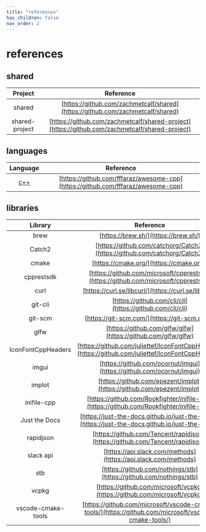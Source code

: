 ```yaml
---
title: "references"
has_children: false
nav_order: 2
---
```


# references

## shared

| **Project** | **Reference** |
| :----------------: | :----------------: |
| shared | [https://github.com/zachmetcalf/shared](https://github.com/zachmetcalf/shared) |
| shared-project | [https://github.com/zachmetcalf/shared-project](https://github.com/zachmetcalf/shared-project) |

## languages

| **Language** | **Reference** |
| :----------------: | :----------------: |
| [c++](https://cplusplus.com/doc/) | [https://github.com/fffaraz/awesome-cpp](https://github.com/fffaraz/awesome-cpp) |

## libraries

| **Library** | **Reference** |
| :----------------: | :----------------: |
| brew | [https://brew.sh/](https://brew.sh/) |
| Catch2 | [https://github.com/catchorg/Catch2](https://github.com/catchorg/Catch2) |
| cmake | [https://cmake.org/](https://cmake.org/) |
| cpprestsdk | [https://github.com/microsoft/cpprestsdk](https://github.com/microsoft/cpprestsdk) |
| curl | [https://curl.se/libcurl/](https://curl.se/libcurl/) |
| git-cli | [https://github.com/cli/cli](https://github.com/cli/cli) |
| git-scm | [https://git-scm.com/](https://git-scm.com/) |
| glfw | [https://github.com/glfw/glfw](https://github.com/glfw/glfw) |
| IconFontCppHeaders | [https://github.com/juliettef/IconFontCppHeaders](https://github.com/juliettef/IconFontCppHeaders) |
| imgui | [https://github.com/ocornut/imgui](https://github.com/ocornut/imgui) |
| implot | [https://github.com/epezent/implot](https://github.com/epezent/implot) |
| inifile-cpp | [https://github.com/Rookfighter/inifile-cpp](https://github.com/Rookfighter/inifile-cpp) |
| Just the Docs | [https://just-the-docs.github.io/just-the-docs/](https://just-the-docs.github.io/just-the-docs/) |
| rapidjson | [https://github.com/Tencent/rapidjson/](https://github.com/Tencent/rapidjson/) |
| slack api | [https://api.slack.com/methods](https://api.slack.com/methods) |
| stb | [https://github.com/nothings/stb](https://github.com/nothings/stb) |
| vcpkg | [https://github.com/microsoft/vcpkg](https://github.com/microsoft/vcpkg) |
| vscode-cmake-tools | [https://github.com/microsoft/vscode-cmake-tools/](https://github.com/microsoft/vscode-cmake-tools/) |
